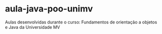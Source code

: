 # aula-java-poo-unimv
Aulas desenvolvidas durante o curso: Fundamentos de orientação a objetos e Java da Universidade MV

